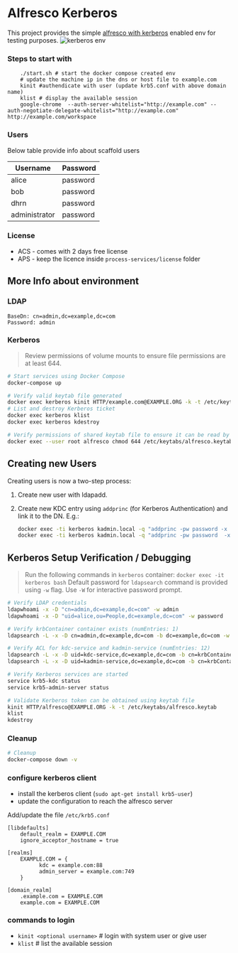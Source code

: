 # Alfresco Kerberos
   This project provides the simple [alfresco with kerberos](https://docs.alfresco.com/identity-service/latest/tutorial/sso/kerberos/) enabled env for testing purposes.
   ![kerberos env](https://docs.alfresco.com/identity-service/images/kerberos.png)
   

### Steps to start with

```shell
    ./start.sh # start the docker compose created env
    # update the machine ip in the dns or host file to example.com
    kinit #authendicate with user (update krb5.conf with above domain name)
    klist # display the available session
    google-chrome  --auth-server-whitelist="http://example.com" --auth-negotiate-delegate-whitelist="http://example.com" http://example.com/workspace
```

### Users
Below table provide info about scaffold users

| Username  | Password |
| ------------- | ------------- |
| alice  | password  |
| bob  | password  |
| dhrn  | password  |
| administrator  | password  |

### License

* ACS - comes with 2 days free license 
* APS - keep the licence inside `process-services/license` folder

## More Info about environment


### LDAP

```text
BaseDn: cn=admin,dc=example,dc=com
Password: admin
```

### Kerberos

> Review permissions of volume mounts to ensure file permissions are at least 644.

```sh
# Start services using Docker Compose
docker-compose up

# Verify valid keytab file generated
docker exec kerberos kinit HTTP/example.com@EXAMPLE.ORG -k -t /etc/keytabs/alfresco.keytab
# List and destroy Kerberos ticket
docker exec kerberos klist
docker exec kerberos kdestroy

# Verify permissions of shared keytab file to ensure it can be read by Keycloak
docker exec --user root alfresco chmod 644 /etc/keytabs/alfresco.keytab
```

## Creating new Users

Creating users is now a two-step process:

1. Create new user with ldapadd.

1. Create new KDC entry using `addprinc` (for Kerberos Authentication) and link it to the DN. E.g.:

   ```sh
   docker exec -ti kerberos kadmin.local -q "addprinc -pw password -x dn=uid=alice,ou=People,dc=example,dc=com alice"
   docker exec -ti kerberos kadmin.local -q "addprinc -pw password  -x dn=uid=alice,ou=People,dc=example,dc=com bob"
   ```

## Kerberos Setup Verification / Debugging

> Run the following commands in `kerberos` container: `docker exec -it kerberos bash`
> Default password for `ldapsearch` command is provided using `-w` flag. Use `-W` for interactive password prompt.

```sh
# Verify LDAP credentials
ldapwhoami -x -D "cn=admin,dc=example,dc=com" -w admin
ldapwhoami -x -D "uid=alice,ou=People,dc=example,dc=com" -w password

# Verify krbContainer container exists (numEntries: 1)
ldapsearch -L -x -D cn=admin,dc=example,dc=com -b dc=example,dc=com -w admin cn=krbContainer

# Verify ACL for kdc-service and kadmin-service (numEntries: 12)
ldapsearch -L -x -D uid=kdc-service,dc=example,dc=com -b cn=krbContainer,dc=example,dc=com -w password
ldapsearch -L -x -D uid=kadmin-service,dc=example,dc=com -b cn=krbContainer,dc=example,dc=com -w password

# Verify Kerberos services are started
service krb5-kdc status
service krb5-admin-server status

# Validate Kerberos token can be obtained using keytab file
kinit HTTP/alfresco@EXAMPLE.ORG -k -t /etc/keytabs/alfresco.keytab
klist
kdestroy
```

### Cleanup

```sh
# Cleanup
docker-compose down -v
```

### configure kerberos client

- install the kerberos client (`sudo apt-get install krb5-user`)
- update the configuration to reach the alfresco server

Add/update the file `/etc/krb5.conf`

```shell script
[libdefaults]
    default_realm = EXAMPLE.COM
    ignore_acceptor_hostname = true

[realms]
    EXAMPLE.COM = {
          kdc = example.com:88
          admin_server = example.com:749
    }

[domain_realm]
    .example.com = EXAMPLE.COM
    example.com = EXAMPLE.COM

```
### commands to login

 - `kinit <optional username>` # login with system user or give user
 - `klist` # list the available session
